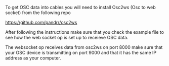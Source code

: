 To get OSC data into cables you will need to install Osc2ws (Osc to web socket) from the following repo

https://github.com/pandrr/osc2ws

After following the instructions make sure that you check the example file to see how the web socket op is set up to receieve OSC data.

The websocket op receives data from osc2ws on port 8000
make sure that your OSC device is transmitting on port 9000 and that it has the same IP address as your computer.

